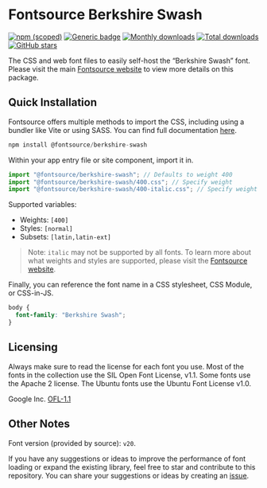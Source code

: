# Fontsource Berkshire Swash

[![npm (scoped)](https://img.shields.io/npm/v/@fontsource/berkshire-swash?color=brightgreen)](https://www.npmjs.com/package/@fontsource/berkshire-swash) [![Generic badge](https://img.shields.io/badge/fontsource-passing-brightgreen)](https://github.com/fontsource/fontsource) [![Monthly downloads](https://badgen.net/npm/dm/@fontsource/berkshire-swash)](https://github.com/fontsource/fontsource) [![Total downloads](https://badgen.net/npm/dt/@fontsource/berkshire-swash)](https://github.com/fontsource/fontsource) [![GitHub stars](https://img.shields.io/github/stars/fontsource/fontsource.svg?style=social&label=Star)](https://github.com/fontsource/fontsource/stargazers)

The CSS and web font files to easily self-host the “Berkshire Swash” font. Please visit the main [Fontsource website](https://fontsource.org/fonts/berkshire-swash) to view more details on this package.

## Quick Installation

Fontsource offers multiple methods to import the CSS, including using a bundler like Vite or using SASS. You can find full documentation [here](https://fontsource.org/docs/getting-started/introduction).

```javascript
npm install @fontsource/berkshire-swash
```

Within your app entry file or site component, import it in.

```javascript
import "@fontsource/berkshire-swash"; // Defaults to weight 400
import "@fontsource/berkshire-swash/400.css"; // Specify weight
import "@fontsource/berkshire-swash/400-italic.css"; // Specify weight and style
```

Supported variables:
- Weights: `[400]`
- Styles: `[normal]`
- Subsets: `[latin,latin-ext]`

> Note: `italic` may not be supported by all fonts. To learn more about what weights and styles are supported, please visit the [Fontsource website](https://fontsource.org/fonts/berkshire-swash).

Finally, you can reference the font name in a CSS stylesheet, CSS Module, or CSS-in-JS.

```css
body {
  font-family: "Berkshire Swash";
}
```

## Licensing
Always make sure to read the license for each font you use. Most of the fonts in the collection use the SIL Open Font License, v1.1. Some fonts use the Apache 2 license. The Ubuntu fonts use the Ubuntu Font License v1.0.

Google Inc.
[OFL-1.1](http://scripts.sil.org/OFL)

## Other Notes
Font version (provided by source): `v20`.

If you have any suggestions or ideas to improve the performance of font loading or expand the existing library, feel free to star and contribute to this repository. You can share your suggestions or ideas by creating an [issue](https://github.com/fontsource/fontsource/issues).